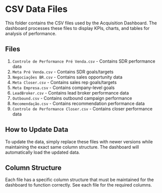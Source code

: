 
# CSV Data Files

This folder contains the CSV files used by the Acquisition Dashboard. The dashboard processes these files to display KPIs, charts, and tables for analysis of performance.

## Files

1. `Controle de Performance Pré Venda.csv` - Contains SDR performance data
2. `Meta Pré Venda.csv` - Contains SDR goals/targets
3. `Negociações BR.csv` - Contains sales opportunity data
4. `Meta Closer.csv` - Contains sales rep goals/targets
5. `Meta Empresa.csv` - Contains company-level goals
6. `LeadBroker.csv` - Contains lead broker performance data
7. `Outbound.csv` - Contains outbound campaign performance
8. `Recomendação.csv` - Contains recommendation performance data
9. `Controle de Performance Closer.csv` - Contains closer performance data

## How to Update Data

To update the data, simply replace these files with newer versions while maintaining the exact same column structure. The dashboard will automatically load the updated data.

## Column Structure

Each file has a specific column structure that must be maintained for the dashboard to function correctly. See each file for the required columns.
